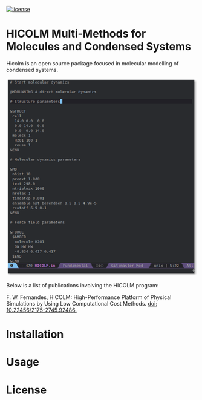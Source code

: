 [![license](https://img.shields.io/github/license/desktop/desktop.svg?style=flat-square)](https://github.com/desktop/desktop/blob/development/LICENSE)

# HICOLM Multi-Methods for Molecules and Condensed Systems

Hicolm is an open source package focused in molecular modelling of condensed systems.

<p align="center">
    <img src=DOCS/pictures/input_file.png>
</p>

Below is a list of publications involving the HICOLM program:
<p>F. W. Fernandes, HICOLM: High-Performance Platform of Physical Simulations by Using Low Computational Cost Methods. <a href="https://seer.ufrgs.br/rita/article/view/RITA_VOL26_NR3_90">doi: 10.22456/2175-2745.92486.</a></p>

# Installation

# Usage

# License